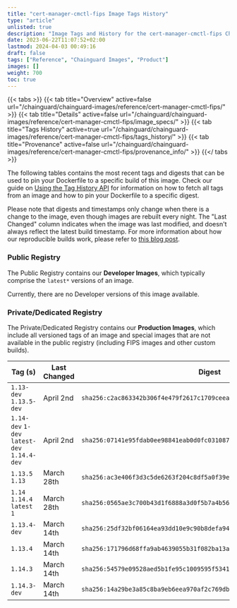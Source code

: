 ```yaml
---
title: "cert-manager-cmctl-fips Image Tags History"
type: "article"
unlisted: true
description: "Image Tags and History for the cert-manager-cmctl-fips Chainguard Image"
date: 2023-06-22T11:07:52+02:00
lastmod: 2024-04-03 00:49:16
draft: false
tags: ["Reference", "Chainguard Images", "Product"]
images: []
weight: 700
toc: true
---
```


{{< tabs >}}
{{< tab title="Overview" active=false url="/chainguard/chainguard-images/reference/cert-manager-cmctl-fips/" >}}
{{< tab title="Details" active=false url="/chainguard/chainguard-images/reference/cert-manager-cmctl-fips/image_specs/" >}}
{{< tab title="Tags History" active=true url="/chainguard/chainguard-images/reference/cert-manager-cmctl-fips/tags_history/" >}}
{{< tab title="Provenance" active=false url="/chainguard/chainguard-images/reference/cert-manager-cmctl-fips/provenance_info/" >}}
{{</ tabs >}}

The following tables contains the most recent tags and digests that can be used to pin your Dockerfile to a specific build of this image. Check our guide on [Using the Tag History API](/chainguard/chainguard-images/using-the-tag-history-api/) for information on how to fetch all tags from an image and how to pin your Dockerfile to a specific digest.

Please note that digests and timestamps only change when there is a change to the image, even though images are rebuilt every night. The "Last Changed" column indicates when the image was last modified, and doesn't always reflect the latest build timestamp. For more information about how our reproducible builds work, please refer to [this blog post](https://www.chainguard.dev/unchained/reproducing-chainguards-reproducible-image-builds).

### Public Registry
The Public Registry contains our **Developer Images**, which typically comprise the `latest*` versions of an image.

Currently, there are no Developer versions of this image available.

### Private/Dedicated Registry
The Private/Dedicated Registry contains our **Production Images**, which include all versioned tags of an image and special images that are not available in the public registry (including FIPS images and other custom builds).

| Tag (s)                                       | Last Changed | Digest                                                                    |
|-----------------------------------------------|--------------|---------------------------------------------------------------------------|
|  `1.13-dev` `1.13.5-dev`                      | April 2nd    | `sha256:c2ac863342b306f4e479f2617c1709ceea906cfd3d3ee002402093011d997d6a` |
|  `1.14-dev` `1-dev` `latest-dev` `1.14.4-dev` | April 2nd    | `sha256:07141e95fdab0ee98841eab0d0fc03108777abdeb5fc1bb94580cf74ef081316` |
|  `1.13.5` `1.13`                              | March 28th   | `sha256:ac3e406f3d3c5de6263f204c8df5a0f39e0f016f0db1d08d5ef15309fda7f6ce` |
|  `1.14` `1.14.4` `latest` `1`                 | March 28th   | `sha256:0565ae3c700b43d1f6888a3d0f5b7a4b56e512ade81216dd544107df4bd29bec` |
|  `1.13.4-dev`                                 | March 14th   | `sha256:25df32bf06164ea93dd10e9c90b8defa94a86eed0aa320f9dd5eefca482eb201` |
|  `1.13.4`                                     | March 14th   | `sha256:171796d68ffa9ab4639055b31f082ba13a4e3fb3c30464b46c6c463abc6a4223` |
|  `1.14.3`                                     | March 14th   | `sha256:54579e09528aed5b1fe95c1009595f5341dec5e263f61d62c781656835336470` |
|  `1.14.3-dev`                                 | March 14th   | `sha256:14a29be3a85c8ba9eb6eea970af2c769db6686fa6325e22afe2ba992698cf05c` |

